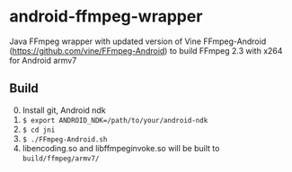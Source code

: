 android-ffmpeg-wrapper
======================


Java FFmpeg wrapper with updated version of Vine FFmpeg-Android (https://github.com/vine/FFmpeg-Android) to build FFmpeg 2.3 with x264 for Android armv7

Build
-----

0. Install git, Android ndk
1. `$ export ANDROID_NDK=/path/to/your/android-ndk`
2. `$ cd jni`
3. `$ ./FFmpeg-Android.sh`
4. libencoding.so and libffmpeginvoke.so will be built to `build/ffmpeg/armv7/`
